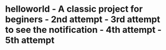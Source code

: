 # helloworld - A classic project for beginers - 2nd attempt - 3rd attempt to see the notification - 4th attempt - 5th attempt
